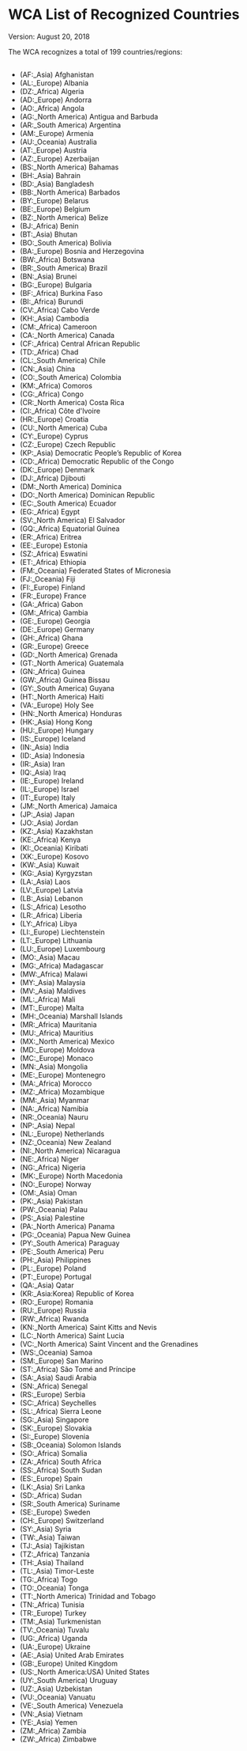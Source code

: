 # <wca-title>WCA List of Recognized Countries
<wca-states>
<version>Version: August 20, 2018


The WCA recognizes a total of 199 countries/regions:


## <states-list>

- (AF:_Asia) Afghanistan
- (AL:_Europe) Albania
- (DZ:_Africa) Algeria
- (AD:_Europe) Andorra
- (AO:_Africa) Angola
- (AG:_North America) Antigua and Barbuda
- (AR:_South America) Argentina
- (AM:_Europe) Armenia
- (AU:_Oceania) Australia
- (AT:_Europe) Austria
- (AZ:_Europe) Azerbaijan
- (BS:_North America) Bahamas
- (BH:_Asia) Bahrain
- (BD:_Asia) Bangladesh
- (BB:_North America) Barbados
- (BY:_Europe) Belarus
- (BE:_Europe) Belgium
- (BZ:_North America) Belize
- (BJ:_Africa) Benin
- (BT:_Asia) Bhutan
- (BO:_South America) Bolivia
- (BA:_Europe) Bosnia and Herzegovina
- (BW:_Africa) Botswana
- (BR:_South America) Brazil
- (BN:_Asia) Brunei
- (BG:_Europe) Bulgaria
- (BF:_Africa) Burkina Faso
- (BI:_Africa) Burundi
- (CV:_Africa) Cabo Verde
- (KH:_Asia) Cambodia
- (CM:_Africa) Cameroon
- (CA:_North America) Canada
- (CF:_Africa) Central African Republic
- (TD:_Africa) Chad
- (CL:_South America) Chile
- (CN:_Asia) China
- (CO:_South America) Colombia
- (KM:_Africa) Comoros
- (CG:_Africa) Congo
- (CR:_North America) Costa Rica
- (CI:_Africa) Côte d'Ivoire
- (HR:_Europe) Croatia
- (CU:_North America) Cuba
- (CY:_Europe) Cyprus
- (CZ:_Europe) Czech Republic
- (KP:_Asia) Democratic People’s Republic of Korea
- (CD:_Africa) Democratic Republic of the Congo
- (DK:_Europe) Denmark
- (DJ:_Africa) Djibouti
- (DM:_North America) Dominica
- (DO:_North America) Dominican Republic
- (EC:_South America) Ecuador
- (EG:_Africa) Egypt
- (SV:_North America) El Salvador
- (GQ:_Africa) Equatorial Guinea
- (ER:_Africa) Eritrea
- (EE:_Europe) Estonia
- (SZ:_Africa) Eswatini
- (ET:_Africa) Ethiopia
- (FM:_Oceania) Federated States of Micronesia
- (FJ:_Oceania) Fiji
- (FI:_Europe) Finland
- (FR:_Europe) France
- (GA:_Africa) Gabon
- (GM:_Africa) Gambia
- (GE:_Europe) Georgia
- (DE:_Europe) Germany
- (GH:_Africa) Ghana
- (GR:_Europe) Greece
- (GD:_North America) Grenada
- (GT:_North America) Guatemala
- (GN:_Africa) Guinea
- (GW:_Africa) Guinea Bissau
- (GY:_South America) Guyana
- (HT:_North America) Haiti
- (VA:_Europe) Holy See
- (HN:_North America) Honduras
- (HK:_Asia) Hong Kong
- (HU:_Europe) Hungary
- (IS:_Europe) Iceland
- (IN:_Asia) India
- (ID:_Asia) Indonesia
- (IR:_Asia) Iran
- (IQ:_Asia) Iraq
- (IE:_Europe) Ireland
- (IL:_Europe) Israel
- (IT:_Europe) Italy
- (JM:_North America) Jamaica
- (JP:_Asia) Japan
- (JO:_Asia) Jordan
- (KZ:_Asia) Kazakhstan
- (KE:_Africa) Kenya
- (KI:_Oceania) Kiribati
- (XK:_Europe) Kosovo
- (KW:_Asia) Kuwait
- (KG:_Asia) Kyrgyzstan
- (LA:_Asia) Laos
- (LV:_Europe) Latvia
- (LB:_Asia) Lebanon
- (LS:_Africa) Lesotho
- (LR:_Africa) Liberia
- (LY:_Africa) Libya
- (LI:_Europe) Liechtenstein
- (LT:_Europe) Lithuania
- (LU:_Europe) Luxembourg
- (MO:_Asia) Macau
- (MG:_Africa) Madagascar
- (MW:_Africa) Malawi
- (MY:_Asia) Malaysia
- (MV:_Asia) Maldives
- (ML:_Africa) Mali
- (MT:_Europe) Malta
- (MH:_Oceania) Marshall Islands
- (MR:_Africa) Mauritania
- (MU:_Africa) Mauritius
- (MX:_North America) Mexico
- (MD:_Europe) Moldova
- (MC:_Europe) Monaco
- (MN:_Asia) Mongolia
- (ME:_Europe) Montenegro
- (MA:_Africa) Morocco
- (MZ:_Africa) Mozambique
- (MM:_Asia) Myanmar
- (NA:_Africa) Namibia
- (NR:_Oceania) Nauru
- (NP:_Asia) Nepal
- (NL:_Europe) Netherlands
- (NZ:_Oceania) New Zealand
- (NI:_North America) Nicaragua
- (NE:_Africa) Niger
- (NG:_Africa) Nigeria
- (MK:_Europe) North Macedonia
- (NO:_Europe) Norway
- (OM:_Asia) Oman
- (PK:_Asia) Pakistan
- (PW:_Oceania) Palau
- (PS:_Asia) Palestine
- (PA:_North America) Panama
- (PG:_Oceania) Papua New Guinea
- (PY:_South America) Paraguay
- (PE:_South America) Peru
- (PH:_Asia) Philippines
- (PL:_Europe) Poland
- (PT:_Europe) Portugal
- (QA:_Asia) Qatar
- (KR:_Asia:Korea) Republic of Korea
- (RO:_Europe) Romania
- (RU:_Europe) Russia
- (RW:_Africa) Rwanda
- (KN:_North America) Saint Kitts and Nevis
- (LC:_North America) Saint Lucia
- (VC:_North America) Saint Vincent and the Grenadines
- (WS:_Oceania) Samoa
- (SM:_Europe) San Marino
- (ST:_Africa) São Tomé and Príncipe
- (SA:_Asia) Saudi Arabia
- (SN:_Africa) Senegal
- (RS:_Europe) Serbia
- (SC:_Africa) Seychelles
- (SL:_Africa) Sierra Leone
- (SG:_Asia) Singapore
- (SK:_Europe) Slovakia
- (SI:_Europe) Slovenia
- (SB:_Oceania) Solomon Islands
- (SO:_Africa) Somalia
- (ZA:_Africa) South Africa
- (SS:_Africa) South Sudan
- (ES:_Europe) Spain
- (LK:_Asia) Sri Lanka
- (SD:_Africa) Sudan
- (SR:_South America) Suriname
- (SE:_Europe) Sweden
- (CH:_Europe) Switzerland
- (SY:_Asia) Syria
- (TW:_Asia) Taiwan
- (TJ:_Asia) Tajikistan
- (TZ:_Africa) Tanzania
- (TH:_Asia) Thailand
- (TL:_Asia) Timor-Leste
- (TG:_Africa) Togo
- (TO:_Oceania) Tonga
- (TT:_North America) Trinidad and Tobago
- (TN:_Africa) Tunisia
- (TR:_Europe) Turkey
- (TM:_Asia) Turkmenistan
- (TV:_Oceania) Tuvalu
- (UG:_Africa) Uganda
- (UA:_Europe) Ukraine
- (AE:_Asia) United Arab Emirates
- (GB:_Europe) United Kingdom
- (US:_North America:USA) United States
- (UY:_South America) Uruguay
- (UZ:_Asia) Uzbekistan
- (VU:_Oceania) Vanuatu
- (VE:_South America) Venezuela
- (VN:_Asia) Vietnam
- (YE:_Asia) Yemen
- (ZM:_Africa) Zambia
- (ZW:_Africa) Zimbabwe

